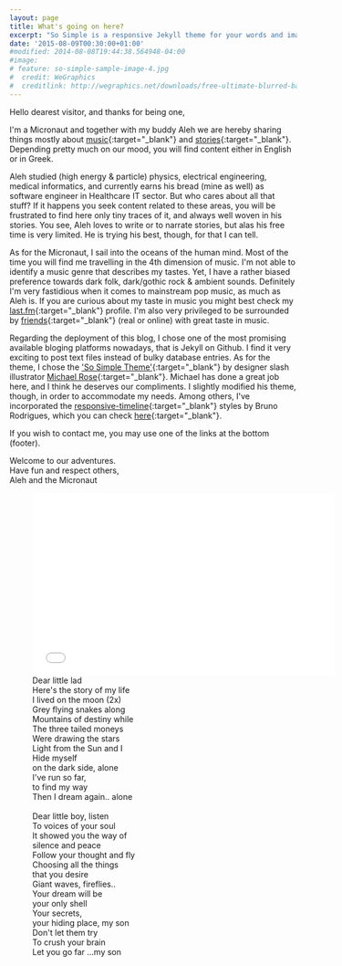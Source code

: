 ```yaml
---
layout: page
title: What's going on here?
excerpt: "So Simple is a responsive Jekyll theme for your words and images."
date: '2015-08-09T00:30:00+01:00'
#modified: 2014-08-08T19:44:38.564948-04:00
#image:
# feature: so-simple-sample-image-4.jpg
#  credit: WeGraphics
#  creditlink: http://wegraphics.net/downloads/free-ultimate-blurred-background-pack/
---
```


Hello dearest visitor, and thanks for being one,

I'm a Micronaut and together with my buddy Aleh we are hereby sharing things mostly about [music](/music){:target="_blank"} and [stories](/blog){:target="_blank"}. Depending pretty much on our mood,  you will find content either in English or in Greek. 

Aleh studied (high energy & particle) physics, electrical engineering, medical informatics, and currently earns his bread (mine as well) as software engineer in Healthcare IT sector. But who cares about all that stuff? If it happens you seek content related to these areas, you will be frustrated to find here only tiny traces of it, and always well woven in his stories. You see, Aleh loves to write or to narrate stories, but alas his free time is very limited. He is trying his best, though, for that I can tell.

As for the Micronaut, I sail into the oceans of the human mind. Most of the time you will find me travelling in the 4th dimension of music. I'm not able to identify a music genre that describes my tastes. Yet, I have a rather biased preference towards dark folk, dark/gothic rock & ambient sounds. Definitely I'm very fastidious when it comes to mainstream pop music, as much as Aleh is. If you are curious about my taste in music you might best check my [last.fm](http://www.last.fm/user/AL3x4ndros){:target="_blank"} profile. I'm also very privileged to be surrounded by [friends](/links){:target="_blank"} (real or online) with great taste in music. 

Regarding the deployment of this blog, I chose one of the most promising available bloging platforms nowadays, that is Jekyll on Github. I find it very exciting to post text files instead of bulky database entries. As for the theme, I chose the ['So Simple Theme'](http://mademistakes.com/so-simple/){:target="_blank"} by designer slash illustrator [Michael Rose](http://mademistakes.com){:target="_blank"}. Michael has done a great job here, and I think he deserves our compliments. I slightly modified his theme, though, in order to accommodate my needs. Among others, I've incorporated the [responsive-timeline](https://github.com/brunodsgn/responsive-timeline){:target="_blank"} styles by Bruno Rodrigues, which you can check [here](/blog/new-albums-2015/){:target="_blank"}.


If you wish to contact me, you may use one of the links at the bottom (footer).

Welcome to our adventures.<br/>
Have fun and respect others,<br/>
Aleh and the Micronaut

<figure>
    <iframe width="530" height="320" src="//www.youtube.com/embed/xTysF1E4Ft0" frameborder="0" allowfullscreen>&nbsp;</iframe>	
    <figcaption>Dear little lad<br/>
Here's the story of my life<br/> 
I lived on the moon (2x)<br/>
Grey flying snakes along<br/>
Mountains of destiny while<br/>
The three tailed moneys<br/>
Were drawing the stars<br/>
Light from the Sun and I<br/>
Hide myself<br/>
on the dark side, alone<br/>
I've run so far,<br/>
to find my way<br/>
Then I dream again.. alone<br/>
<br/>
Dear little boy, listen<br/>
To voices of your soul<br/>
It showed you the way of<br/>
silence and peace<br/>
Follow your thought and fly<br/>
Choosing all the things<br/>
that you desire<br/>
Giant waves, fireflies..<br/>
Your dream will be<br/>
your only shell<br/>
Your secrets,<br/>
your hiding place, my son<br/>
Don't let them try<br/>
To crush your brain<br/>
Let you go far ...my son</figcaption>
</figure>
<br/>